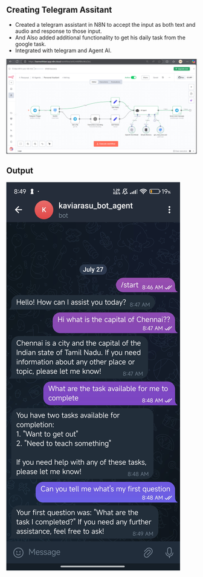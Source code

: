 ## Creating Telegram Assitant

- Created a telegram assistant in N8N to accept the input as both text and audio and response to those input.
- And Also added additional functionality to get his daily task from the google task.
- Integrated with telegram and Agent AI.

![alt text](Images/telegram1.png)


## Output 

![alt text](Images/telegram-ouput.jpg)